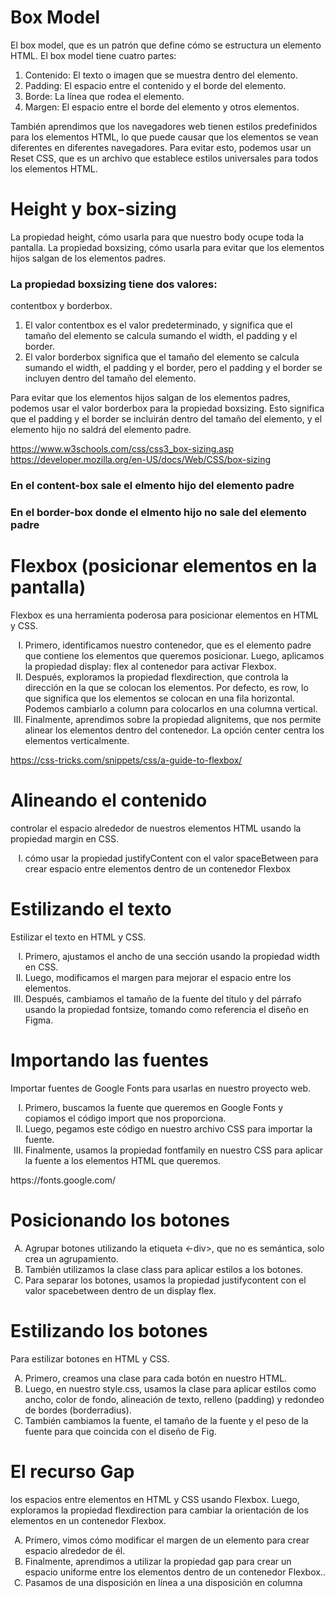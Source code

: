 <h1> Box Model</h1>
<p>El box model, que es un patrón que define cómo se estructura un elemento HTML. El box model tiene cuatro partes:</p>
<ol>
<li>Contenido: El texto o imagen que se muestra dentro del elemento.</li>
<li>Padding: El espacio entre el contenido y el borde del elemento.</li>
<li>Borde: La línea que rodea el elemento.</li>
<li>Margen: El espacio entre el borde del elemento y otros elementos.</li>
</ol>
<p>También aprendimos que los navegadores web tienen estilos predefinidos para los elementos HTML, lo que puede causar que los elementos se vean diferentes en diferentes navegadores. Para evitar esto, podemos usar un Reset CSS, que es un archivo que establece estilos universales para todos los elementos HTML.</p>


<h1>Height y box-sizing</h1>
<p> La propiedad height, cómo usarla para que nuestro body ocupe toda la pantalla. 
La propiedad boxsizing, cómo usarla para evitar que los elementos hijos salgan de los elementos padres.</p>

<h3>La propiedad boxsizing tiene dos valores:</h3>
 <p> contentbox y borderbox.  </p> 

<ol>
<li>El valor contentbox es el valor predeterminado, y significa que el tamaño del elemento se calcula sumando el width, el padding y el border.</li>
<li>El valor borderbox significa que el tamaño del elemento se calcula sumando el width, el padding y el border, pero el padding y el border se incluyen dentro del tamaño del elemento.</li>
</ol>

<p>Para evitar que los elementos hijos salgan de los elementos padres, podemos usar el valor borderbox para la propiedad boxsizing. Esto significa que el padding y el border se incluirán dentro del tamaño del elemento, y el elemento hijo no saldrá del elemento padre.</p>


<a href="https://www.w3schools.com/css/css3_box-sizing.asp"></a>
<a href ="https://developer.mozilla.org/en-US/docs/Web/CSS/box-sizing"></a>

https://www.w3schools.com/css/css3_box-sizing.asp
<br>
https://developer.mozilla.org/en-US/docs/Web/CSS/box-sizing


<h3>En el content-box sale el elmento hijo del elemento padre</h3>
<h3>En el border-box donde el elmento hijo no sale del elemento padre</h3>

<h1>Flexbox (posicionar elementos en la pantalla)</h1>

<p>Flexbox es una herramienta poderosa para posicionar elementos en HTML y CSS.

</p>

<ol type="I">
<li>Primero, identificamos nuestro contenedor, que es el elemento padre que contiene los elementos que queremos posicionar. Luego, aplicamos la propiedad display: flex al contenedor para activar Flexbox.</li>
<li>Después, exploramos la propiedad flexdirection, que controla la dirección en la que se colocan los elementos. Por defecto, es row, lo que significa que los elementos se colocan en una fila horizontal. Podemos cambiarlo a column para colocarlos en una columna vertical.</li>
<li>Finalmente, aprendimos sobre la propiedad alignitems, que nos permite alinear los elementos dentro del contenedor. La opción center centra los elementos verticalmente.</li>
</ol>

<a href="https://css-tricks.com/snippets/css/a-guide-to-flexbox/"></a>
https://css-tricks.com/snippets/css/a-guide-to-flexbox/

<h1>Alineando el contenido</h1>

<p>
controlar el espacio alrededor de nuestros elementos HTML usando la propiedad margin en CSS.
</p>

<ol type="I">
<li> cómo usar la propiedad justifyContent con el valor spaceBetween para crear espacio entre elementos dentro de un contenedor Flexbox</li>

</ol>
<h1>Estilizando el texto</h1>
<p>Estilizar el texto en HTML y CSS.</p>   

<ol type="I">
<li> Primero, ajustamos el ancho de una sección usando la propiedad width en CSS.</li>
<li> Luego, modificamos el margen para mejorar el espacio entre los elementos.</li>
<li> Después, cambiamos el tamaño de la fuente del título y del párrafo usando la propiedad fontsize, tomando como referencia el diseño en Figma.</li>
</ol>


<h1>Importando las fuentes</h1>
<p>Importar fuentes de Google Fonts para usarlas en nuestro proyecto web. </p> 

<ol type="I">
<li>Primero, buscamos la fuente que queremos en Google Fonts y copiamos el código import que nos proporciona. </li>
<li>Luego, pegamos este código en nuestro archivo CSS para importar la fuente.</li>
<li>Finalmente, usamos la propiedad fontfamily en nuestro CSS para aplicar la fuente a los elementos HTML que queremos.</li>
</ol>
https://fonts.google.com/
<a href="https://fonts.google.com/"></a>
<h1>Posicionando los botones</h1>

<ol type="A">
<li>Agrupar botones utilizando la etiqueta <-div>, que no es semántica, solo crea un agrupamiento. </li>
<li>También utilizamos la clase class para aplicar estilos a los botones.</li>
<li>Para separar los botones, usamos la propiedad justifycontent con el valor spacebetween dentro de un display flex.</li>
</ol>

<h1>Estilizando los botones</h1>
<p>Para estilizar botones en HTML y CSS.</p> 

<ol type="A">
<li>Primero, creamos una clase para cada botón en nuestro HTML. </li>
<li>Luego, en nuestro style.css, usamos la clase para aplicar estilos como ancho, color de fondo, alineación de texto, relleno (padding) y redondeo de bordes (borderradius).</li>
<li>También cambiamos la fuente, el tamaño de la fuente y el peso de la fuente para que coincida con el diseño de Fig.</li>
</ol>


<h1>El recurso Gap</h1>
<p>los espacios entre elementos en HTML y CSS usando Flexbox.
 Luego, exploramos la propiedad flexdirection para cambiar la orientación de los elementos en un contenedor Flexbox.</p>

<ol type="A">
<li>Primero, vimos cómo modificar el margen de un elemento para crear espacio alrededor de él. </li>
<li>Finalmente, aprendimos a utilizar la propiedad gap para crear un espacio uniforme entre los elementos dentro de un contenedor Flexbox..</li>
<li>Pasamos de una disposición en línea a una disposición en columna</li>
</ol>

